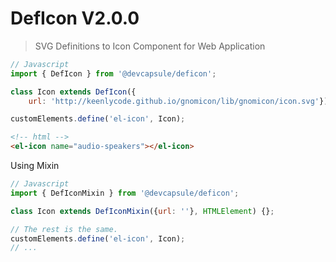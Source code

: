 # DefIcon V2.0.0

> SVG Definitions to Icon Component for Web Application

```js
// Javascript
import { DefIcon } from '@devcapsule/deficon';

class Icon extends DefIcon({
    url: 'http://keenlycode.github.io/gnomicon/lib/gnomicon/icon.svg'}) {};

customElements.define('el-icon', Icon);
```

```html
<!-- html -->
<el-icon name="audio-speakers"></el-icon>
```

Using Mixin
```js
// Javascript
import { DefIconMixin } from '@devcapsule/deficon';

class Icon extends DefIconMixin({url: ''}, HTMLElement) {};

// The rest is the same.
customElements.define('el-icon', Icon);
// ...
```